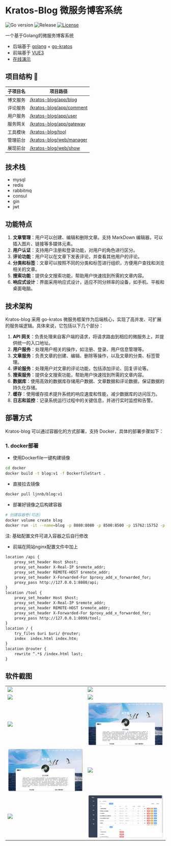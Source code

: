 # Kratos-Blog 微服务博客系统
<div>

![Go version](https://img.shields.io/badge/go-%3E%3Dv1.18-9cf)
![Release](https://img.shields.io/badge/release-1.1-green.svg)
[![License](https://img.shields.io/badge/license-MIT-blue.svg)](LICENSE)
</div>
一个基于Golang的微服务博客系统

- 后端基于 [golang](https://go.dev/) + [go-kratos](https://go-kratos.dev/)
- 前端基于 [VUE3](https://vuejs.org/) 
- [在线演示](https://lllcnm.cn)
## 项目结构 🧐

| 子项目名 | 项目路径                                      |
|------|-------------------------------------------|
| 博文服务 | [/kratos-blog/app/blog](./app/blog)       |
| 评论服务 | [/kratos-blog/app/comment](./app/comment) |
| 用户服务 | [/kratos-blog/app/user](./app/user)       |
| 服务网关 | [/kratos-blog/app/gateway](./app/gateway) |
| 工具模块 | [/kratos-blog/tool](./tool/README.md)     |
| 管理前台 | [/kratos-blog/web/manager](./web/manager) |
| 展现前台 | [/kratos-blog/web/show](./web/show)       |


## 技术栈
- mysql
- redis
- rabbitmq
- consul
- gin
- jwt

## 功能特点

1. **文章管理**：用户可以创建、编辑和删除文章。支持 MarkDown 编辑器，可以插入图片、链接等多媒体元素。
2. **用户认证**：支持用户注册和登录功能，对用户的角色进行区分。
3. **评论功能**：用户可以在文章下发表评论，并查看其他用户的评论。
4. **分类和标签**：文章可以按照不同的分类和标签进行组织，方便用户查找和浏览相关的文章。
5. **搜索功能**：提供全文搜索功能，帮助用户快速找到所需的文章内容。
6. **响应式设计**：界面采用响应式设计，适应不同分辨率的设备，如手机、平板和桌面电脑。

## 技术架构

Kratos-blog 采用 go-kratos 微服务框架作为后端核心，实现了高并发、可扩展的服务端逻辑。具体来说，它包括以下几个部分：

1. **API 网关**：负责处理来自客户端的请求，将请求路由到相应的微服务上，并提供统一的入口地址。
2. **用户服务**：处理用户相关的操作，如注册、登录、用户信息管理等。
3. **文章服务**：负责文章的创建、编辑、删除等操作，以及文章的分类、标签管理。
4. **评论服务**：处理用户对文章的评论功能，包括添加评论、回复评论等。
5. **搜索服务**：提供全文搜索功能，帮助用户快速找到所需的文章内容。
6. **数据库**：使用高效的数据库存储用户数据、文章数据和评论数据，保证数据的持久化存储。
7. **缓存**：使用缓存技术提升系统的响应速度和性能，减少数据库的访问压力。
8. **日志和监控**：记录系统运行过程中的关键信息，并进行实时监控和告警。

## 部署方式

Kratos-blog 可以通过容器化的方式部署，支持 Docker，具体的部署步骤如下：

### 1. docker部署
- 使用Dockerfile一键构建镜像
``` bash
cd docker
docker build -t blog:v1 -f DockerfileStart .
```
- 直接拉去镜像
``` bash
docker pull ljnnb/blog:v1
```
- 部署好镜像之后构建容器
``` bash
# 创建容器卷(可选)
docker volume create blog
docker run -it --name=blog -p 8080:8080 -p 8500:8500 -p 15762:15752 -p 23306:3306 -p 26379:6379 -p 8099:8099 -v blog:/root/hongDou -d ljnnb/blog:v1
```
注: 基础配置文件可进入容器之后自行修改
- 前端在网站nginx配置文件中加上
``` nginx
location /api {
    proxy_set_header Host $host;
    proxy_set_header X-Real-IP $remote_addr;
    proxy_set_header REMOTE-HOST $remote_addr;
    proxy_set_header X-Forwarded-For $proxy_add_x_forwarded_for;
    proxy_pass http://127.0.0.1:8080/api;
}
location /tool {
    proxy_set_header Host $host;
    proxy_set_header X-Real-IP $remote_addr;
    proxy_set_header REMOTE-HOST $remote_addr;
    proxy_set_header X-Forwarded-For $proxy_add_x_forwarded_for;
    proxy_pass http://127.0.0.1:8099/tool;
}
location / {
    try_files $uri $uri/ @router;
    index  index.html index.htm;
}
location @router {
    rewrite ^.*$ /index.html last;
}
```
## 软件截图
<table>
    <tr>
        <td><img src="static/iShot_2024-04-26_22.08.07.png"/></td>
        <td><img src="static/iShot_2024-04-26_22.10.14.png"/></td>
    </tr>
    <tr>
        <td><img src="static/iShot_2024-04-26_22.10.43.png"/></td>
        <td><img src="static/iShot_2024-04-26_22.11.06.png"/></td>
    </tr>
    <tr>
        <td><img src="static/iShot_2024-04-26_22.11.26.png"/></td>
        <td><img src="static/iShot_2024-04-26_22.11.44.png"/></td>
    </tr>
    <tr>
        <td><img src="static/iShot_2024-04-26_22.11.44.png"/></td>
        <td><img src="static/iShot_2024-04-26_22.12.20.png"/></td>
    </tr>
    <tr>
        <td><img src="static/iShot_2024-04-26_22.12.40.png"/></td>
        <td><img src="static/iShot_2024-04-26_22.13.14.png"/></td>
    </tr>
</table>



